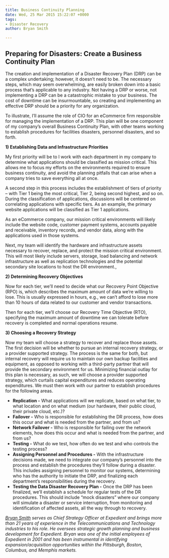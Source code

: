 ```yaml
---
title: Business Continuity Planning
date: Wed, 25 Mar 2015 15:22:07 +0000
tags:
- Disaster Recovery
author: Bryan Smith

---
```

## Preparing for Disasters: Create a Business Continuity Plan

The creation and implementation of a Disaster Recovery Plan (DRP) can be a complex undertaking; however, it doesn’t need to be. The necessary steps, which may seem overwhelming, are easily broken down into a basic process that’s applicable to any industry. Not having a DRP or worse, not implementing a DRP can be a catastrophic mistake to your business. The cost of downtime can be insurmountable, so creating and implementing an effective DRP should be a priority for any organization. 

To illustrate, I’ll assume the role of CIO for an eCommerce firm responsible for managing the implementation of a DRP. This plan will be one component of my company’s overall Business Continuity Plan, with other teams working to establish procedures for facilities disasters, personnel disasters, and so forth.

**1) Establishing Data and Infrastructure Priorities**

My first priority will be to l work with each department in my company to determine what applications should be classified as mission critical. This allows me to focus my efforts on the environments required to ensure business continuity, and avoid the planning pitfalls that can arise when a company tries to save everything all at once.

A second step in this process includes the establishment of tiers of priority – with Tier 1 being the most critical, Tier 2, being second highest, and so on. During the classification of applications, discussions will be centered on correlating applications with specific tiers. As an example, the primary website applications will be classified as Tier 1 applications.

As an eCommerce company, our mission critical environments will likely include the website code, customer payment systems, accounts payable and receivable, inventory records, and vendor data, along with the applications used in those systems.

Next, my team will identify the hardware and infrastructure assets necessary to recover, replace, and protect the mission critical environment. This will most likely include servers, storage, load balancing and network infrastructure as well as replication technologies and the potential secondary site locations to host the DR environment.,

**2) Determining Recovery Objectives**

Now for each tier, we’ll need to decide what our Recovery Point Objective (RPO) is, which describes the maximum amount of data we’re willing to lose. This is usually expressed in hours, e.g., we can’t afford to lose more than 10 hours of data related to our customer and vendor transactions.

Then for each tier, we’ll choose our Recovery Time Objective (RTO), specifying the maximum amount of downtime we can tolerate before recovery is completed and normal operations resume.

**3) Choosing a Recovery Strategy**

Now my team will choose a strategy to recover and replace those assets. The first decision will be whether to pursue an internal recovery strategy, or a provider supported strategy. The process is the same for both, but internal recovery will require us to maintain our own backup facilities and equipment, as opposed to working with a third-party partner that will provide the secondary environment for us. Minimizing financial outlay for this plan is necessary, as such, we will choose a provider supported strategy, which curtails capital expenditures and reduces operating expenditures. We must then work with our partner to establish procedures for the following areas.

* **Replication -** What applications will we replicate, based on what tier, to what location and on what medium (our hardware, their public cloud, their private cloud, etc.)?
* **Failover -** Who is responsible for establishing the DR process, how does this occur and what is needed from the partner, and from us?
* **Network Failover -** Who is responsible for failing over the network elements, how does this occur and what is needed from the partner, and from us?
* **Testing -** What do we test, how often do we test and who controls the testing process?
* **Assigning Personnel and Procedures -** With the infrastructure decisions made, we need to integrate our company’s personnel into the process and establish the procedures they’ll follow during a disaster. This includes assigning personnel to monitor our systems, determining who has the authority to initiate the DRP, and finalizing each department’s responsibilities during the recovery.
* **Testing the Data Disaster Recovery Plan -** Once the DRP has been finalized, we’ll establish a schedule for regular tests of the DR procedures. This should include “mock disasters” where our company will simulate a disaster or service interruption, from monitoring and identification of affected assets, all the way through to recovery.

[_Bryan Smith_](https://www.linkedin.com/in/bryankeithsmith/) _serves as Chief Strategy Officer at Expedient and brings more than 21 years of experience in the Telecommunications and Technology industries to his role. He oversees strategic growth planning and business development for Expedient. Bryan was one of the initial employees of Expedient in 2001 and has been instrumental in identifying expansion/acquisition opportunities within the Pittsburgh, Boston, Columbus, and Memphis markets._